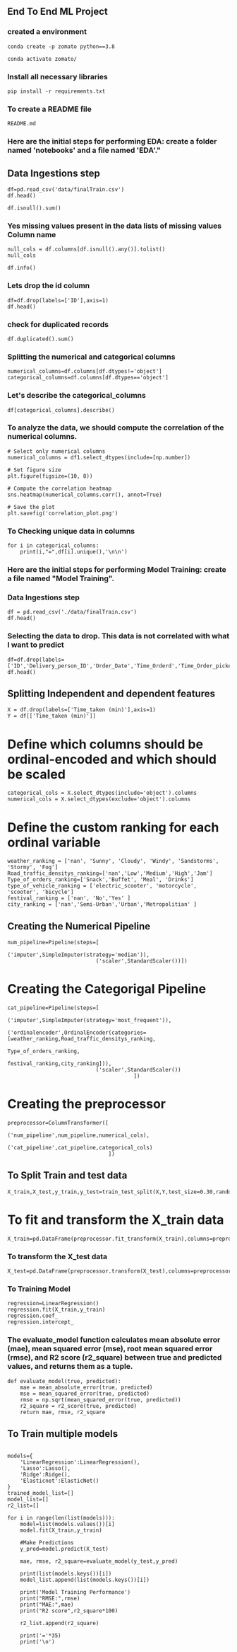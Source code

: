 ## End To End ML Project

### created a environment
```
conda create -p zomato python==3.8

conda activate zomato/
```
### Install all necessary libraries
```
pip install -r requirements.txt
```

### To create a README file
```
README.md
```

### Here are the initial steps for performing EDA: create a folder named 'notebooks' and a file named 'EDA'."

## Data Ingestions step
```
df=pd.read_csv('data/finalTrain.csv')
df.head()

```

```
df.isnull().sum()
```
### Yes missing values present in the data lists of missing values Column name
```
null_cols = df.columns[df.isnull().any()].tolist()
null_cols
```

```
df.info()
```

### Lets drop the id column
```
df=df.drop(labels=['ID'],axis=1)
df.head()
```

### check for duplicated records
```
df.duplicated().sum()
```

### Splitting the  numerical and categorical columns
```
numerical_columns=df.columns[df.dtypes!='object']
categorical_columns=df.columns[df.dtypes=='object']
```

### Let's describe the categorical_columns
```
df[categorical_columns].describe()
```

### To analyze the data, we should compute the correlation of the numerical columns.
```
# Select only numerical columns
numerical_columns = df1.select_dtypes(include=[np.number])

# Set figure size
plt.figure(figsize=(10, 8))

# Compute the correlation heatmap
sns.heatmap(numerical_columns.corr(), annot=True)

# Save the plot
plt.savefig('correlation_plot.png')

```


### To Checking  unique data in columns
```
for i in categorical_columns:
    print(i,"=",df[i].unique(),'\n\n')
```

### Here are the initial steps for performing Model Training: create a  file named "Model Training".

### Data Ingestions step 
```
df = pd.read_csv('./data/finalTrain.csv')
df.head()
```
 
### Selecting the data to drop. This data is not correlated with what I want to predict
```
df=df.drop(labels=['ID','Delivery_person_ID','Order_Date','Time_Orderd','Time_Order_picked',"Restaurant_latitude",'Restaurant_longitude','Delivery_location_latitude','Delivery_location_longitude'],axis=1)
df.head()
```
 
## Splitting Independent and dependent features
```
X = df.drop(labels=['Time_taken (min)'],axis=1)
Y = df[['Time_taken (min)']]

```
 
# Define which columns should be ordinal-encoded and which should be scaled
```
categorical_cols = X.select_dtypes(include='object').columns
numerical_cols = X.select_dtypes(exclude='object').columns
```
 


# Define the custom ranking for each ordinal variable
```
weather_ranking = ['nan', 'Sunny', 'Cloudy', 'Windy', 'Sandstorms', 'Stormy', 'Fog']
Road_traffic_densitys_ranking=['nan','Low','Medium','High','Jam']
Type_of_orders_ranking=['Snack','Buffet', 'Meal', 'Drinks']
type_of_vehicle_ranking = ['electric_scooter', 'motorcycle', 'scooter', 'bicycle']
festival_ranking = ['nan', 'No','Yes' ]
city_ranking = ['nan','Semi-Urban','Urban','Metropolitian' ]
```

## Creating the Numerical Pipeline
```
num_pipeline=Pipeline(steps=[
                            ('imputer',SimpleImputer(strategy='median')),
                            ('scaler',StandardScaler())])
```
 
# Creating the Categorigal Pipeline
```
cat_pipeline=Pipeline(steps=[
                            ('imputer',SimpleImputer(strategy='most_frequent')),
                            ('ordinalencoder',OrdinalEncoder(categories=[weather_ranking,Road_traffic_densitys_ranking,
                                                                        Type_of_orders_ranking,
                                                                        festival_ranking,city_ranking])),
                            ('scaler',StandardScaler())
                                        ])
```
 

 # Creating the preprocessor
```
preprocessor=ColumnTransformer([
                                ('num_pipeline',num_pipeline,numerical_cols),
                                ('cat_pipeline',cat_pipeline,categorical_cols)
                                ])
```
 

## To Split Train and test data
```
X_train,X_test,y_train,y_test=train_test_split(X,Y,test_size=0.30,random_state=42)
```
 

# To fit and transform the X_train data

```
X_train=pd.DataFrame(preprocessor.fit_transform(X_train),columns=preprocessor.get_feature_names_out())
```

### To transform the X_test data
```
X_test=pd.DataFrame(preprocessor.transform(X_test),columns=preprocessor.get_feature_names_out())
```
 
 ### To Training Model
```
regression=LinearRegression()
regression.fit(X_train,y_train)
regression.coef_
regression.intercept_
```
 

 ### The evaluate_model function calculates mean absolute error (mae), mean squared error (mse), root mean squared error (rmse), and R2 score (r2_square) between true and predicted values, and returns them as a tuple.
```
def evaluate_model(true, predicted):
    mae = mean_absolute_error(true, predicted)
    mse = mean_squared_error(true, predicted)
    rmse = np.sqrt(mean_squared_error(true, predicted))
    r2_square = r2_score(true, predicted)
    return mae, rmse, r2_square
```

## To Train multiple models
```

models={
    'LinearRegression':LinearRegression(),
    'Lasso':Lasso(),
    'Ridge':Ridge(),
    'Elasticnet':ElasticNet()
}
trained_model_list=[]
model_list=[]
r2_list=[]

for i in range(len(list(models))):
    model=list(models.values())[i]
    model.fit(X_train,y_train)

    #Make Predictions
    y_pred=model.predict(X_test)

    mae, rmse, r2_square=evaluate_model(y_test,y_pred)

    print(list(models.keys())[i])
    model_list.append(list(models.keys())[i])

    print('Model Training Performance')
    print("RMSE:",rmse)
    print("MAE:",mae)
    print("R2 score",r2_square*100)

    r2_list.append(r2_square)
    
    print('='*35)
    print('\n')
```